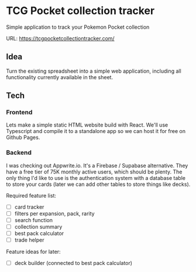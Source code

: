 # TCG Pocket collection tracker
Simple application to track your Pokemon Pocket collection

URL: https://tcgpocketcollectiontracker.com/

## Idea
Turn the existing spreadsheet into a simple web application, including all functionality currently available in the sheet.

## Tech
### Frontend
Lets make a simple static HTML website build with React. We'll use Typescript and compile it to a standalone app so we can host it for free on Github Pages.

### Backend
I was checking out Appwrite.io. It's a Firebase / Supabase alternative. They have a free tier of 75K monthly active users, which should be plenty. 
The only thing I'd like to use is the authentication system with a database table to store your cards (later we can add other tables to store things like decks).

Required feature list: 
- [ ] card tracker
- [ ] filters per expansion, pack, rarity
- [ ] search function
- [ ] collection summary
- [ ] best pack calculator
- [ ] trade helper

Feature ideas for later:
- [ ] deck builder (connected to best pack calculator)
